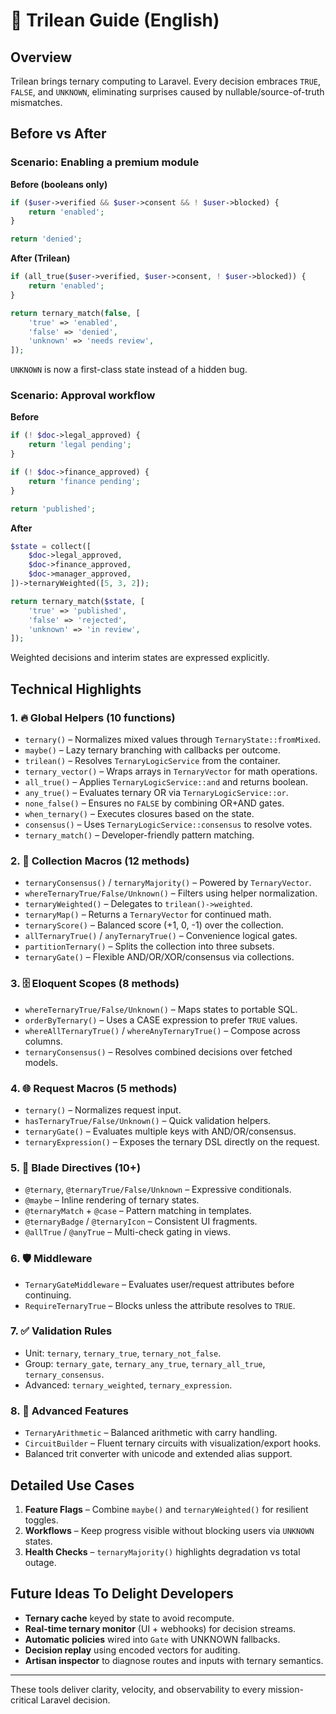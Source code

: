 # 📘 Trilean Guide (English)

## Overview
Trilean brings ternary computing to Laravel. Every decision embraces `TRUE`, `FALSE`, and `UNKNOWN`, eliminating surprises caused by nullable/source-of-truth mismatches.

## Before vs After
### Scenario: Enabling a premium module
**Before (booleans only)**
```php
if ($user->verified && $user->consent && ! $user->blocked) {
    return 'enabled';
}

return 'denied';
```

**After (Trilean)**
```php
if (all_true($user->verified, $user->consent, ! $user->blocked)) {
    return 'enabled';
}

return ternary_match(false, [
    'true' => 'enabled',
    'false' => 'denied',
    'unknown' => 'needs review',
]);
```
`UNKNOWN` is now a first-class state instead of a hidden bug.

### Scenario: Approval workflow
**Before**
```php
if (! $doc->legal_approved) {
    return 'legal pending';
}

if (! $doc->finance_approved) {
    return 'finance pending';
}

return 'published';
```

**After**
```php
$state = collect([
    $doc->legal_approved,
    $doc->finance_approved,
    $doc->manager_approved,
])->ternaryWeighted([5, 3, 2]);

return ternary_match($state, [
    'true' => 'published',
    'false' => 'rejected',
    'unknown' => 'in review',
]);
```
Weighted decisions and interim states are expressed explicitly.

## Technical Highlights
### 1. 🔥 Global Helpers (10 functions)
- `ternary()` – Normalizes mixed values through `TernaryState::fromMixed`.
- `maybe()` – Lazy ternary branching with callbacks per outcome.
- `trilean()` – Resolves `TernaryLogicService` from the container.
- `ternary_vector()` – Wraps arrays in `TernaryVector` for math operations.
- `all_true()` – Applies `TernaryLogicService::and` and returns boolean.
- `any_true()` – Evaluates ternary OR via `TernaryLogicService::or`.
- `none_false()` – Ensures no `FALSE` by combining OR+AND gates.
- `when_ternary()` – Executes closures based on the state.
- `consensus()` – Uses `TernaryLogicService::consensus` to resolve votes.
- `ternary_match()` – Developer-friendly pattern matching.

### 2. 💎 Collection Macros (12 methods)
- `ternaryConsensus()` / `ternaryMajority()` – Powered by `TernaryVector`.
- `whereTernaryTrue/False/Unknown()` – Filters using helper normalization.
- `ternaryWeighted()` – Delegates to `trilean()->weighted`.
- `ternaryMap()` – Returns a `TernaryVector` for continued math.
- `ternaryScore()` – Balanced score (+1, 0, -1) over the collection.
- `allTernaryTrue()` / `anyTernaryTrue()` – Convenience logical gates.
- `partitionTernary()` – Splits the collection into three subsets.
- `ternaryGate()` – Flexible AND/OR/XOR/consensus via collections.

### 3. 🗄️ Eloquent Scopes (8 methods)
- `whereTernaryTrue/False/Unknown()` – Maps states to portable SQL.
- `orderByTernary()` – Uses a CASE expression to prefer `TRUE` values.
- `whereAllTernaryTrue()` / `whereAnyTernaryTrue()` – Compose across columns.
- `ternaryConsensus()` – Resolves combined decisions over fetched models.

### 4. 🌐 Request Macros (5 methods)
- `ternary()` – Normalizes request input.
- `hasTernaryTrue/False/Unknown()` – Quick validation helpers.
- `ternaryGate()` – Evaluates multiple keys with AND/OR/consensus.
- `ternaryExpression()` – Exposes the ternary DSL directly on the request.

### 5. 🎨 Blade Directives (10+)
- `@ternary`, `@ternaryTrue/False/Unknown` – Expressive conditionals.
- `@maybe` – Inline rendering of ternary states.
- `@ternaryMatch` + `@case` – Pattern matching in templates.
- `@ternaryBadge` / `@ternaryIcon` – Consistent UI fragments.
- `@allTrue` / `@anyTrue` – Multi-check gating in views.

### 6. 🛡️ Middleware
- `TernaryGateMiddleware` – Evaluates user/request attributes before continuing.
- `RequireTernaryTrue` – Blocks unless the attribute resolves to `TRUE`.

### 7. ✅ Validation Rules
- Unit: `ternary`, `ternary_true`, `ternary_not_false`.
- Group: `ternary_gate`, `ternary_any_true`, `ternary_all_true`, `ternary_consensus`.
- Advanced: `ternary_weighted`, `ternary_expression`.

### 8. 🧮 Advanced Features
- `TernaryArithmetic` – Balanced arithmetic with carry handling.
- `CircuitBuilder` – Fluent ternary circuits with visualization/export hooks.
- Balanced trit converter with unicode and extended alias support.

## Detailed Use Cases
1. **Feature Flags** – Combine `maybe()` and `ternaryWeighted()` for resilient toggles.
2. **Workflows** – Keep progress visible without blocking users via `UNKNOWN` states.
3. **Health Checks** – `ternaryMajority()` highlights degradation vs total outage.

## Future Ideas To Delight Developers
- **Ternary cache** keyed by state to avoid recompute.
- **Real-time ternary monitor** (UI + webhooks) for decision streams.
- **Automatic policies** wired into `Gate` with UNKNOWN fallbacks.
- **Decision replay** using encoded vectors for auditing.
- **Artisan inspector** to diagnose routes and inputs with ternary semantics.

---
These tools deliver clarity, velocity, and observability to every mission-critical Laravel decision.
